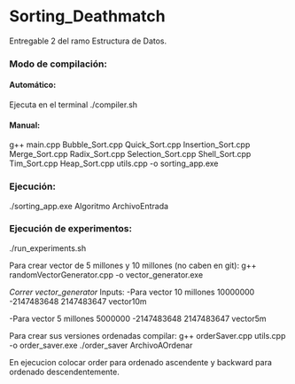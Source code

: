 # Sorting_Deathmatch
Entregable 2 del ramo Estructura de Datos.


### Modo de compilación:
#### Automático:
Ejecuta en el terminal ./compiler.sh
#### Manual:
g++ main.cpp Bubble_Sort.cpp Quick_Sort.cpp Insertion_Sort.cpp Merge_Sort.cpp Radix_Sort.cpp Selection_Sort.cpp Shell_Sort.cpp Tim_Sort.cpp Heap_Sort.cpp utils.cpp -o sorting_app.exe

### Ejecución:
./sorting_app.exe Algoritmo ArchivoEntrada

### Ejecución de experimentos:
./run_experiments.sh

Para crear vector de 5 millones y 10 millones (no caben en git):
g++ randomVectorGenerator.cpp -o vector_generator.exe

*Correr vector_generator*
Inputs: 
-Para vector 10 millones
10000000
-2147483648
2147483647
vector10m

-Para vector 5 millones
5000000
-2147483648
2147483647
vector5m

Para crear sus versiones ordenadas compilar: g++ orderSaver.cpp utils.cpp -o order_saver.exe
./order_saver ArchivoAOrdenar

En ejecucion colocar order para ordenado ascendente y backward para ordenado descendentemente.
